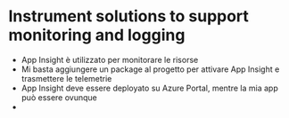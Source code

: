 # Instrument solutions to support monitoring and logging

- App Insight è utilizzato per monitorare le risorse
- Mi basta aggiungere un package al progetto per attivare App Insight e trasmettere le telemetrie
- App Insight deve essere deployato su Azure Portal, mentre la mia app può essere ovunque
- 
